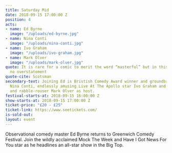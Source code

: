 ```yaml
---
title: Saturday Mid
date: 2018-09-15 17:00:00 Z
position: 4
acts:
- name: Ed Byrne
  image: "/uploads/ed-byrne.jpg"
- name: Nina Conti
  image: "/uploads/nina-conti.jpg"
- name: Ivo Graham
  image: "/uploads/ivo-graham.jpg"
- name: Mark Olver
  image: "/uploads/mark-olver.jpg"
quote: It is rare for a comic to merit the word “masterful” but in this case it is
  no overstatement
quote-cite: Scotsman
secondary-text: Joining Ed is Bristish Comedy Award winner and groundbreaking ventriloquist
  Nina Conti, endlessly amusing Live At The Apollo star Ivo Graham and master-compere
  and rabble-rouser Mark Olver as host.
festival-starts-at: 2018-09-15 16:00:00 Z
show-starts-at: 2018-09-15 17:00:00 Z
ticket-price: "£20 - £25"
ticket-link: https://www.seetickets.com/
is-sold-out: 
layout: event
---
```


Observational comedy master Ed Byrne returns to Greenwich Comedy Festival. Join the wildly acclaimed Mock The Week and Have I Got News For You star as he headlines an all-star show in the Big Top.